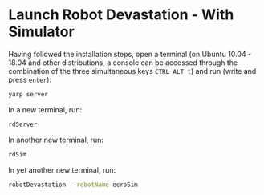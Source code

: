# Launch Robot Devastation - With Simulator

Having followed the installation steps, open a terminal \(on Ubuntu 10.04 - 18.04 and other distributions, a console can be accessed through the combination of the three simultaneous keys `CTRL ALT t`\) and run \(write and press `enter`\):

```bash
yarp server
```

In a new terminal, run:

```bash
rdServer
```

In another new terminal, run:

```bash
rdSim
```

In yet another new terminal, run:

```bash
robotDevastation --robotName ecroSim
```
